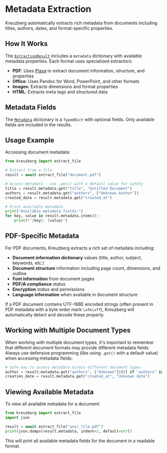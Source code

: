 # Metadata Extraction

Kreuzberg automatically extracts rich metadata from documents including titles, authors, dates, and format-specific properties.

## How It Works

The [`ExtractionResult`](../api-reference/types.md#extractionresult) includes a `metadata` dictionary with available metadata properties. Each format uses specialized extractors:

- **PDF**: Uses [Playa](https://github.com/dhdaines/playa) to extract document information, structure, and properties
- **Office**: Uses Pandoc for Word, PowerPoint, and other formats
- **Images**: Extracts dimensions and format properties
- **HTML**: Extracts meta tags and structured data

## Metadata Fields

The [`Metadata`](../api-reference/types.md#metadata) dictionary is a `TypedDict` with optional fields. Only available fields are included in the results.

## Usage Example

Accessing document metadata:

```python
from kreuzberg import extract_file

# Extract from a file
result = await extract_file("document.pdf")

# Access metadata - use .get() with a default value for safety
title = result.metadata.get("title", "Untitled Document")
authors = result.metadata.get("authors", ["Unknown Author"])
created_date = result.metadata.get("created_at")

# Print available metadata
print("Available metadata fields:")
for key, value in result.metadata.items():
    print(f"{key}: {value}")
```

## PDF-Specific Metadata

For PDF documents, Kreuzberg extracts a rich set of metadata including:

- **Document information dictionary** values (title, author, subject, keywords, etc.)
- **Document structure** information including page count, dimensions, and outline
- **Font information** from document pages
- **PDF/A compliance** status
- **Encryption** status and permissions
- **Language information** when available in document structure

If a PDF document contains UTF-16BE encoded strings (often present in PDF metadata with a byte order mark `\xfe\xff`), Kreuzberg will automatically detect and decode these properly.

## Working with Multiple Document Types

When working with multiple document types, it's important to remember that different document formats may provide different metadata fields. Always use defensive programming (like using `.get()` with a default value) when accessing metadata fields:

```python
# Safe way to access metadata across different document types
author = result.metadata.get("authors", ["Unknown"])[0] if "authors" in result.metadata else "Unknown"
creation_date = result.metadata.get("created_at", "Unknown date")
```

## Viewing Available Metadata

To view all available metadata for a document:

```python
from kreuzberg import extract_file
import json

result = await extract_file("your_file.pdf")
print(json.dumps(result.metadata, indent=2, default=str))
```

This will print all available metadata fields for the document in a readable format.
